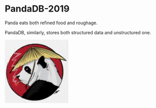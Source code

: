 # PandaDB-2019

Panda eats both refined food and roughage.

PandaDB, similarly, stores both structured data and unstructured one.

<img src="https://github.com/bluejoe2008/PandaDB-2019/blob/master/docs/logo.png?raw=true" width=200>
